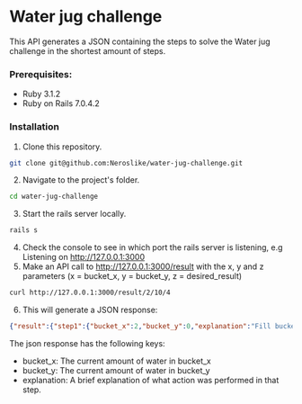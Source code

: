 # Water jug challenge

This API generates a JSON containing the steps to solve the Water jug challenge in the shortest amount of steps.

### Prerequisites:
* Ruby 3.1.2
* Ruby on Rails 7.0.4.2

### Installation
1. Clone this repository.
  ```sh
  git clone git@github.com:Neroslike/water-jug-challenge.git
  ```
2. Navigate to the project's folder.
  ```sh
  cd water-jug-challenge
  ```
3. Start the rails server locally.
  ```sh
  rails s
  ```
4. Check the console to see in which port the rails server is listening, e.g  Listening on http://127.0.0.1:3000
5. Make an API call to http://127.0.0.1:3000/result with the x, y and z parameters (x = bucket_x, y = bucket_y, z = desired_result)
  ```sh
  curl http://127.0.0.1:3000/result/2/10/4
  ```
6. This will generate a JSON response:
```json
{"result":{"step1":{"bucket_x":2,"bucket_y":0,"explanation":"Fill bucket x"},"step2":{"bucket_x":0,"bucket_y":2,"explanation":"Transfer from bucket x to bucket y"},"step3":{"bucket_x":2,"bucket_y":2,"explanation":"Fill bucket x"},"step4":{"bucket_x":0,"bucket_y":4,"explanation":"Transfer from bucket x to bucket y"}}}
```

The json response has the following keys:
* bucket_x: The current amount of water in bucket_x
* bucket_y: The current amount of water in bucket_y
* explanation: A brief explanation of what action was performed in that step.
